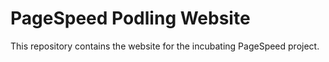 # PageSpeed Podling Website

This repository contains the website for the incubating PageSpeed project.


